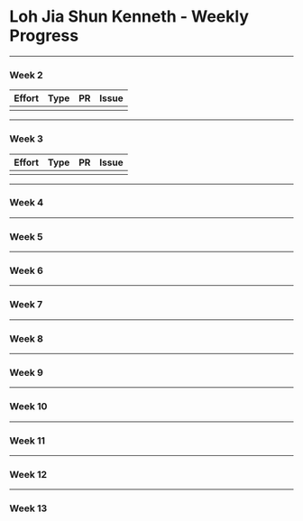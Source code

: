 # Loh Jia Shun Kenneth - Weekly Progress

---

### Week 2

Effort| Type | PR | Issue
:----:|:----:|:-----------|:------
|||

---
### Week 3

Effort| Type | PR | Issue
:----:|:----:|:-----------|:------
||| 

---
### Week 4

---
### Week 5

---
### Week 6

---
### Week 7

---
### Week 8

---
### Week 9

---
### Week 10

---
### Week 11

---
### Week 12

---
### Week 13

